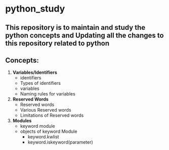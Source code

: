 # python_study
## This repository is to maintain and study the python concepts and Updating all the changes to this repository related to python

Concepts:
---------

1. **Variables/Identifiers**
    - identifiers
    - Types of identifiers
    - variables
    - Naming rules for variables
2. **Reserved Words**
    - Reserved words
    - Various Reserved words
    - Limitations of Reserved words
3. **Modules**
    - keyword module
    - objects of keyword Module
        - keyword.kwlist
        - keyword.iskeyword(parameter)

